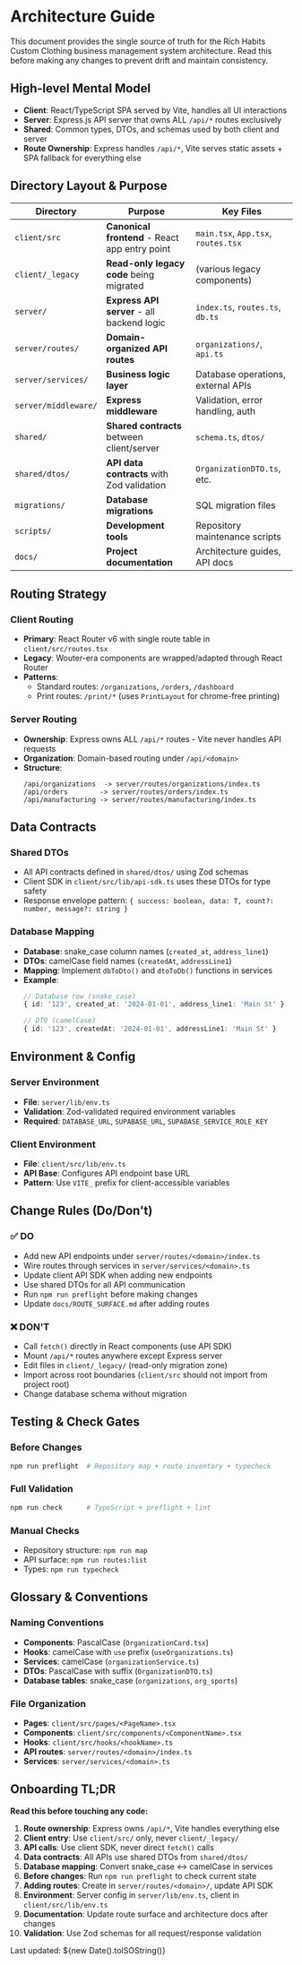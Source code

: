 # Architecture Guide

This document provides the single source of truth for the Rich Habits Custom Clothing business management system architecture. Read this before making any changes to prevent drift and maintain consistency.

## High-level Mental Model

- **Client**: React/TypeScript SPA served by Vite, handles all UI interactions
- **Server**: Express.js API server that owns ALL `/api/*` routes exclusively
- **Shared**: Common types, DTOs, and schemas used by both client and server
- **Route Ownership**: Express handles `/api/*`, Vite serves static assets + SPA fallback for everything else

## Directory Layout & Purpose

| Directory | Purpose | Key Files |
|-----------|---------|-----------|
| `client/src` | **Canonical frontend** - React app entry point | `main.tsx`, `App.tsx`, `routes.tsx` |
| `client/_legacy` | **Read-only legacy code** being migrated | (various legacy components) |
| `server/` | **Express API server** - all backend logic | `index.ts`, `routes.ts`, `db.ts` |
| `server/routes/` | **Domain-organized API routes** | `organizations/`, `api.ts` |
| `server/services/` | **Business logic layer** | Database operations, external APIs |
| `server/middleware/` | **Express middleware** | Validation, error handling, auth |
| `shared/` | **Shared contracts** between client/server | `schema.ts`, `dtos/` |
| `shared/dtos/` | **API data contracts** with Zod validation | `OrganizationDTO.ts`, etc. |
| `migrations/` | **Database migrations** | SQL migration files |
| `scripts/` | **Development tools** | Repository maintenance scripts |
| `docs/` | **Project documentation** | Architecture guides, API docs |

## Routing Strategy

### Client Routing
- **Primary**: React Router v6 with single route table in `client/src/routes.tsx`
- **Legacy**: Wouter-era components are wrapped/adapted through React Router
- **Patterns**: 
  - Standard routes: `/organizations`, `/orders`, `/dashboard`
  - Print routes: `/print/*` (uses `PrintLayout` for chrome-free printing)

### Server Routing
- **Ownership**: Express owns ALL `/api/*` routes - Vite never handles API requests
- **Organization**: Domain-based routing under `/api/<domain>`
- **Structure**:
  ```
  /api/organizations  -> server/routes/organizations/index.ts
  /api/orders        -> server/routes/orders/index.ts
  /api/manufacturing -> server/routes/manufacturing/index.ts
  ```

## Data Contracts

### Shared DTOs
- All API contracts defined in `shared/dtos/` using Zod schemas
- Client SDK in `client/src/lib/api-sdk.ts` uses these DTOs for type safety
- Response envelope pattern: `{ success: boolean, data: T, count?: number, message?: string }`

### Database Mapping
- **Database**: snake_case column names (`created_at`, `address_line1`)
- **DTOs**: camelCase field names (`createdAt`, `addressLine1`)
- **Mapping**: Implement `dbToDto()` and `dtoToDb()` functions in services
- **Example**:
  ```typescript
  // Database row (snake_case)
  { id: '123', created_at: '2024-01-01', address_line1: 'Main St' }
  
  // DTO (camelCase)  
  { id: '123', createdAt: '2024-01-01', addressLine1: 'Main St' }
  ```

## Environment & Config

### Server Environment
- **File**: `server/lib/env.ts` 
- **Validation**: Zod-validated required environment variables
- **Required**: `DATABASE_URL`, `SUPABASE_URL`, `SUPABASE_SERVICE_ROLE_KEY`

### Client Environment
- **File**: `client/src/lib/env.ts`
- **API Base**: Configures API endpoint base URL
- **Pattern**: Use `VITE_` prefix for client-accessible variables

## Change Rules (Do/Don't)

### ✅ DO
- Add new API endpoints under `server/routes/<domain>/index.ts`
- Wire routes through services in `server/services/<domain>.ts`
- Update client API SDK when adding new endpoints
- Use shared DTOs for all API communication
- Run `npm run preflight` before making changes
- Update `docs/ROUTE_SURFACE.md` after adding routes

### ❌ DON'T
- Call `fetch()` directly in React components (use API SDK)
- Mount `/api/*` routes anywhere except Express server
- Edit files in `client/_legacy/` (read-only migration zone)
- Import across root boundaries (`client/src` should not import from project root)
- Change database schema without migration

## Testing & Check Gates

### Before Changes
```bash
npm run preflight  # Repository map + route inventory + typecheck
```

### Full Validation
```bash
npm run check      # TypeScript + preflight + lint
```

### Manual Checks
- Repository structure: `npm run map`
- API surface: `npm run routes:list`
- Types: `npm run typecheck`

## Glossary & Conventions

### Naming Conventions
- **Components**: PascalCase (`OrganizationCard.tsx`)
- **Hooks**: camelCase with `use` prefix (`useOrganizations.ts`)
- **Services**: camelCase (`organizationService.ts`)
- **DTOs**: PascalCase with suffix (`OrganizationDTO.ts`)
- **Database tables**: snake_case (`organizations`, `org_sports`)

### File Organization
- **Pages**: `client/src/pages/<PageName>.tsx`
- **Components**: `client/src/components/<ComponentName>.tsx`
- **Hooks**: `client/src/hooks/<hookName>.ts`
- **API routes**: `server/routes/<domain>/index.ts`
- **Services**: `server/services/<domain>.ts`

## Onboarding TL;DR

**Read this before touching any code:**

1. **Route ownership**: Express owns `/api/*`, Vite handles everything else
2. **Client entry**: Use `client/src/` only, never `client/_legacy/`
3. **API calls**: Use client SDK, never direct `fetch()` calls
4. **Data contracts**: All APIs use shared DTOs from `shared/dtos/`
5. **Database mapping**: Convert snake_case ↔ camelCase in services
6. **Before changes**: Run `npm run preflight` to check current state
7. **Adding routes**: Create in `server/routes/<domain>/`, update API SDK
8. **Environment**: Server config in `server/lib/env.ts`, client in `client/src/lib/env.ts`  
9. **Documentation**: Update route surface and architecture docs after changes
10. **Validation**: Use Zod schemas for all request/response validation

Last updated: ${new Date().toISOString()}